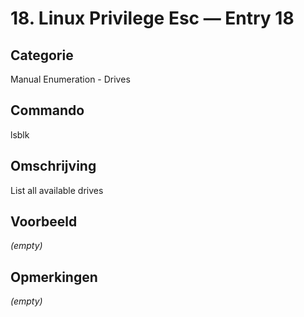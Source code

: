 # 18. Linux Privilege Esc — Entry 18

## Categorie

Manual Enumeration - Drives

## Commando

lsblk

## Omschrijving

List all available drives

## Voorbeeld

_(empty)_

## Opmerkingen

_(empty)_

